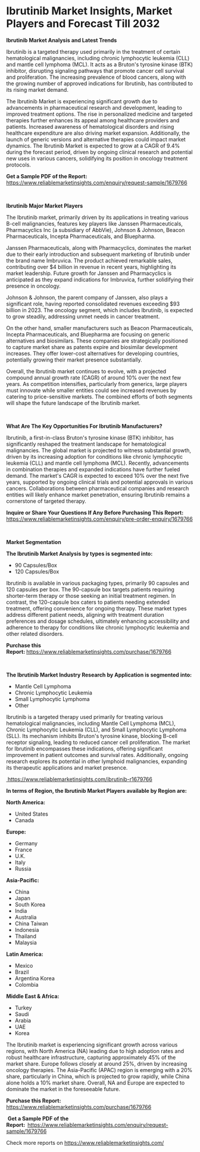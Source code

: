 <p><h1>Ibrutinib Market Insights, Market Players and Forecast Till 2032</h1></p><p><strong>Ibrutinib Market Analysis and Latest Trends</strong></p>
<p><p>Ibrutinib is a targeted therapy used primarily in the treatment of certain hematological malignancies, including chronic lymphocytic leukemia (CLL) and mantle cell lymphoma (MCL). It acts as a Bruton's tyrosine kinase (BTK) inhibitor, disrupting signaling pathways that promote cancer cell survival and proliferation. The increasing prevalence of blood cancers, along with the growing number of approved indications for Ibrutinib, has contributed to its rising market demand.</p><p>The Ibrutinib Market is experiencing significant growth due to advancements in pharmaceutical research and development, leading to improved treatment options. The rise in personalized medicine and targeted therapies further enhances its appeal among healthcare providers and patients. Increased awareness of hematological disorders and rising healthcare expenditure are also driving market expansion. Additionally, the launch of generic versions and alternative therapies could impact market dynamics. The Ibrutinib Market is expected to grow at a CAGR of 9.4% during the forecast period, driven by ongoing clinical research and potential new uses in various cancers, solidifying its position in oncology treatment protocols.</p></p>
<p><strong>Get a Sample PDF of the Report:&nbsp;</strong> <a href="https://www.reliablemarketinsights.com/enquiry/request-sample/1679766?utm_campaign=2933&utm_medium=2&utm_source=Github&utm_content=ia&utm_term=08032025&utm_id=ibrutinib">https://www.reliablemarketinsights.com/enquiry/request-sample/1679766</a></p>
<p>&nbsp;</p>
<p><strong>Ibrutinib Major Market Players</strong></p>
<p><p>The Ibrutinib market, primarily driven by its applications in treating various B-cell malignancies, features key players like Janssen Pharmaceuticals, Pharmacyclics Inc (a subsidiary of AbbVie), Johnson & Johnson, Beacon Pharmaceuticals, Incepta Pharmaceuticals, and Bluepharma. </p><p>Janssen Pharmaceuticals, along with Pharmacyclics, dominates the market due to their early introduction and subsequent marketing of Ibrutinib under the brand name Imbruvica. The product achieved remarkable sales, contributing over $4 billion in revenue in recent years, highlighting its market leadership. Future growth for Janssen and Pharmacyclics is anticipated as they expand indications for Imbruvica, further solidifying their presence in oncology.</p><p>Johnson & Johnson, the parent company of Janssen, also plays a significant role, having reported consolidated revenues exceeding $93 billion in 2023. The oncology segment, which includes Ibrutinib, is expected to grow steadily, addressing unmet needs in cancer treatment.</p><p>On the other hand, smaller manufacturers such as Beacon Pharmaceuticals, Incepta Pharmaceuticals, and Bluepharma are focusing on generic alternatives and biosimilars. These companies are strategically positioned to capture market share as patents expire and biosimilar development increases. They offer lower-cost alternatives for developing countries, potentially growing their market presence substantially.</p><p>Overall, the Ibrutinib market continues to evolve, with a projected compound annual growth rate (CAGR) of around 10% over the next few years. As competition intensifies, particularly from generics, large players must innovate while smaller entities could see increased revenues by catering to price-sensitive markets. The combined efforts of both segments will shape the future landscape of the Ibrutinib market.</p></p>
<p>&nbsp;</p>
<p><strong>What Are The Key Opportunities For Ibrutinib Manufacturers?</strong></p>
<p><p>Ibrutinib, a first-in-class Bruton's tyrosine kinase (BTK) inhibitor, has significantly reshaped the treatment landscape for hematological malignancies. The global market is projected to witness substantial growth, driven by its increasing adoption for conditions like chronic lymphocytic leukemia (CLL) and mantle cell lymphoma (MCL). Recently, advancements in combination therapies and expanded indications have further fueled demand. The market's CAGR is expected to exceed 10% over the next five years, supported by ongoing clinical trials and potential approvals in various cancers. Collaborations between pharmaceutical companies and research entities will likely enhance market penetration, ensuring Ibrutinib remains a cornerstone of targeted therapy.</p></p>
<p><strong>Inquire or Share Your Questions If Any Before Purchasing This Report:</strong> <a href="https://www.reliablemarketinsights.com/enquiry/pre-order-enquiry/1679766?utm_campaign=2933&utm_medium=2&utm_source=Github&utm_content=ia&utm_term=08032025&utm_id=ibrutinib">https://www.reliablemarketinsights.com/enquiry/pre-order-enquiry/1679766</a></p>
<p>&nbsp;</p>
<p><strong>Market Segmentation</strong></p>
<p><strong>The Ibrutinib Market Analysis by types is segmented into:</strong></p>
<p><ul><li>90 Capsules/Box</li><li>120 Capsules/Box</li></ul></p>
<p><p>Ibrutinib is available in various packaging types, primarily 90 capsules and 120 capsules per box. The 90-capsule box targets patients requiring shorter-term therapy or those seeking an initial treatment regimen. In contrast, the 120-capsule box caters to patients needing extended treatment, offering convenience for ongoing therapy. These market types address different patient needs, aligning with treatment duration preferences and dosage schedules, ultimately enhancing accessibility and adherence to therapy for conditions like chronic lymphocytic leukemia and other related disorders.</p></p>
<p><strong>Purchase this Report:&nbsp;</strong><a href="https://www.reliablemarketinsights.com/purchase/1679766?utm_campaign=2933&utm_medium=2&utm_source=Github&utm_content=ia&utm_term=08032025&utm_id=ibrutinib">https://www.reliablemarketinsights.com/purchase/1679766</a></p>
<p>&nbsp;</p>
<p><strong>The Ibrutinib Market Industry Research by Application is segmented into:</strong></p>
<p><ul><li>Mantle Cell Lymphoma</li><li>Chronic Lymphocytic Leukemia</li><li>Small Lymphocytic Lymphoma</li><li>Other</li></ul></p>
<p><p>Ibrutinib is a targeted therapy used primarily for treating various hematological malignancies, including Mantle Cell Lymphoma (MCL), Chronic Lymphocytic Leukemia (CLL), and Small Lymphocytic Lymphoma (SLL). Its mechanism inhibits Bruton's tyrosine kinase, blocking B-cell receptor signaling, leading to reduced cancer cell proliferation. The market for Ibrutinib encompasses these indications, offering significant improvement in patient outcomes and survival rates. Additionally, ongoing research explores its potential in other lymphoid malignancies, expanding its therapeutic applications and market presence.</p></p>
<p><a href="https://www.reliablemarketinsights.com/ibrutinib-r1679766?utm_campaign=2933&utm_medium=2&utm_source=Github&utm_content=ia&utm_term=08032025&utm_id=ibrutinib">&nbsp;https://www.reliablemarketinsights.com/ibrutinib-r1679766</a></p>
<p><strong>In terms of Region, the Ibrutinib Market Players available by Region are:</strong></p>
<p>
    <p> <strong> North America: </strong>
        <ul>
            <li>United States</li>
            <li>Canada</li>
        </ul>
        </p> 
    <p> <strong> Europe: </strong>
        <ul>
            <li>Germany</li>
            <li>France</li>
            <li>U.K.</li>
            <li>Italy</li>
            <li>Russia</li>
        </ul>
        </p> 
    <p> <strong> Asia-Pacific: </strong>
        <ul>
            <li>China</li>
            <li>Japan</li>
            <li>South Korea</li>
            <li>India</li>
            <li>Australia</li>
            <li>China Taiwan</li>
            <li>Indonesia</li>
            <li>Thailand</li>
            <li>Malaysia</li>
        </ul>
        </p> 
    <p> <strong> Latin America: </strong>
        <ul>
            <li>Mexico</li>
            <li>Brazil</li>
            <li>Argentina Korea</li>
            <li>Colombia</li>
        </ul>
        </p> 
    <p> <strong> Middle East & Africa: </strong>
        <ul>
            <li>Turkey</li>
            <li>Saudi</li>
            <li>Arabia</li>
            <li>UAE</li>
            <li>Korea</li>
        </ul>
    </p>
    </p>
<p><p>The Ibrutinib market is experiencing significant growth across various regions, with North America (NA) leading due to high adoption rates and robust healthcare infrastructure, capturing approximately 45% of the market share. Europe follows closely at around 25%, driven by increasing oncology therapies. The Asia-Pacific (APAC) region is emerging with a 20% share, particularly in China, which is projected to grow rapidly, while China alone holds a 10% market share. Overall, NA and Europe are expected to dominate the market in the foreseeable future.</p></p>
<p><strong>Purchase this Report: </strong><a href="https://www.reliablemarketinsights.com/purchase/1679766?utm_campaign=2933&utm_medium=2&utm_source=Github&utm_content=ia&utm_term=08032025&utm_id=ibrutinib">https://www.reliablemarketinsights.com/purchase/1679766</a></p>
<p>&nbsp;<strong>Get a Sample PDF of the Report:&nbsp;&nbsp;</strong><a href="https://www.reliablemarketinsights.com/enquiry/request-sample/1679766?utm_campaign=2933&utm_medium=2&utm_source=Github&utm_content=ia&utm_term=08032025&utm_id=ibrutinib">https://www.reliablemarketinsights.com/enquiry/request-sample/1679766</a></p>
<p><strong></strong></p>
<p>Check more reports on <a href="https://www.reliablemarketinsights.com/?utm_campaign=2933&utm_medium=2&utm_source=Github&utm_content=ia&utm_term=08032025&utm_id=ibrutinib">https://www.reliablemarketinsights.com/</a></p>
